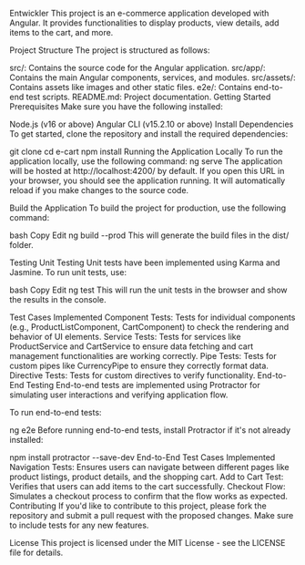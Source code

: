 Entwickler
This project is an e-commerce application developed with Angular. It provides functionalities to display products, view details, add items to the cart, and more.

Project Structure
The project is structured as follows:

src/: Contains the source code for the Angular application.
src/app/: Contains the main Angular components, services, and modules.
src/assets/: Contains assets like images and other static files.
e2e/: Contains end-to-end test scripts.
README.md: Project documentation.
Getting Started
Prerequisites
Make sure you have the following installed:

Node.js (v16 or above)
Angular CLI (v15.2.10 or above)
Install Dependencies
To get started, clone the repository and install the required dependencies:

git clone <repository-link>
cd e-cart
npm install
Running the Application Locally
To run the application locally, use the following command:
ng serve
The application will be hosted at http://localhost:4200/ by default. If you open this URL in your browser, you should see the application running. It will automatically reload if you make changes to the source code.

Build the Application
To build the project for production, use the following command:

bash
Copy
Edit
ng build --prod
This will generate the build files in the dist/ folder.

Testing
Unit Testing
Unit tests have been implemented using Karma and Jasmine. To run unit tests, use:

bash
Copy
Edit
ng test
This will run the unit tests in the browser and show the results in the console.

Test Cases Implemented
Component Tests: Tests for individual components (e.g., ProductListComponent, CartComponent) to check the rendering and behavior of UI elements.
Service Tests: Tests for services like ProductService and CartService to ensure data fetching and cart management functionalities are working correctly.
Pipe Tests: Tests for custom pipes like CurrencyPipe to ensure they correctly format data.
Directive Tests: Tests for custom directives to verify functionality.
End-to-End Testing
End-to-end tests are implemented using Protractor for simulating user interactions and verifying application flow.

To run end-to-end tests:

ng e2e
Before running end-to-end tests, install Protractor if it's not already installed:


npm install protractor --save-dev
End-to-End Test Cases Implemented
Navigation Tests: Ensures users can navigate between different pages like product listings, product details, and the shopping cart.
Add to Cart Test: Verifies that users can add items to the cart successfully.
Checkout Flow: Simulates a checkout process to confirm that the flow works as expected.
Contributing
If you'd like to contribute to this project, please fork the repository and submit a pull request with the proposed changes. Make sure to include tests for any new features.

License
This project is licensed under the MIT License - see the LICENSE file for details.
